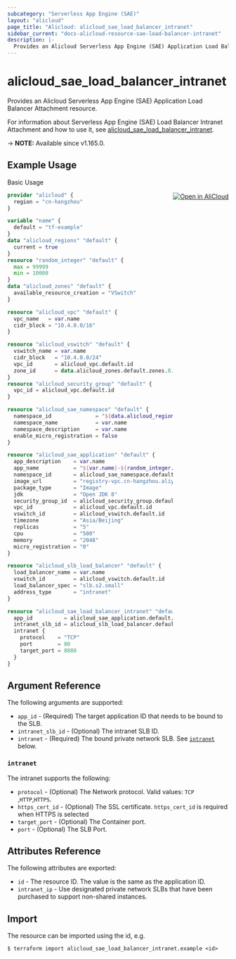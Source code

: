 ```yaml
---
subcategory: "Serverless App Engine (SAE)"
layout: "alicloud"
page_title: "Alicloud: alicloud_sae_load_balancer_intranet"
sidebar_current: "docs-alicloud-resource-sae-load-balancer-intranet"
description: |-
  Provides an Alicloud Serverless App Engine (SAE) Application Load Balancer Attachment resource.
---
```


# alicloud_sae_load_balancer_intranet

Provides an Alicloud Serverless App Engine (SAE) Application Load Balancer Attachment resource.

For information about Serverless App Engine (SAE) Load Balancer Intranet Attachment and how to use it, see [alicloud_sae_load_balancer_intranet](https://www.alibabacloud.com/help/en/sae/latest/bindslb).

-> **NOTE:** Available since v1.165.0.

## Example Usage
<div class="oics-button" style="float: right;margin: 0 0 -40px 0;">
  <a href="https://api.aliyun.com/api-tools/terraform?resource=alicloud_sae_load_balancer_intranet&exampleId=cb2a52c3-aa3d-b85d-2ee5-9f05b01b8812995e2ce8&activeTab=example&spm=docs.r.sae_load_balancer_intranet.0.cb2a52c3aa" target="_blank">
    <img alt="Open in AliCloud" src="https://img.alicdn.com/imgextra/i1/O1CN01hjjqXv1uYUlY56FyX_!!6000000006049-55-tps-254-36.svg" style="max-height: 44px; margin: 32px auto; max-width: 100%;">
  </a>
</div>

Basic Usage

```terraform
provider "alicloud" {
  region = "cn-hangzhou"
}

variable "name" {
  default = "tf-example"
}
data "alicloud_regions" "default" {
  current = true
}
resource "random_integer" "default" {
  max = 99999
  min = 10000
}
data "alicloud_zones" "default" {
  available_resource_creation = "VSwitch"
}

resource "alicloud_vpc" "default" {
  vpc_name   = var.name
  cidr_block = "10.4.0.0/16"
}

resource "alicloud_vswitch" "default" {
  vswitch_name = var.name
  cidr_block   = "10.4.0.0/24"
  vpc_id       = alicloud_vpc.default.id
  zone_id      = data.alicloud_zones.default.zones.0.id
}
resource "alicloud_security_group" "default" {
  vpc_id = alicloud_vpc.default.id
}

resource "alicloud_sae_namespace" "default" {
  namespace_id              = "${data.alicloud_regions.default.regions.0.id}:example${random_integer.default.result}"
  namespace_name            = var.name
  namespace_description     = var.name
  enable_micro_registration = false
}

resource "alicloud_sae_application" "default" {
  app_description    = var.name
  app_name           = "${var.name}-${random_integer.default.result}"
  namespace_id       = alicloud_sae_namespace.default.id
  image_url          = "registry-vpc.cn-hangzhou.aliyuncs.com/lxepoo/apache-php5"
  package_type       = "Image"
  jdk                = "Open JDK 8"
  security_group_id  = alicloud_security_group.default.id
  vpc_id             = alicloud_vpc.default.id
  vswitch_id         = alicloud_vswitch.default.id
  timezone           = "Asia/Beijing"
  replicas           = "5"
  cpu                = "500"
  memory             = "2048"
  micro_registration = "0"
}

resource "alicloud_slb_load_balancer" "default" {
  load_balancer_name = var.name
  vswitch_id         = alicloud_vswitch.default.id
  load_balancer_spec = "slb.s2.small"
  address_type       = "intranet"
}

resource "alicloud_sae_load_balancer_intranet" "default" {
  app_id          = alicloud_sae_application.default.id
  intranet_slb_id = alicloud_slb_load_balancer.default.id
  intranet {
    protocol    = "TCP"
    port        = 80
    target_port = 8080
  }
}
```

## Argument Reference

The following arguments are supported:

* `app_id` - (Required) The target application ID that needs to be bound to the SLB.
* `intranet_slb_id` - (Optional) The intranet SLB ID.
* `intranet` - (Required) The bound private network SLB. See [`intranet`](#intranet) below.

### `intranet`

The intranet supports the following:

* `protocol` - (Optional) The Network protocol. Valid values: `TCP` ,`HTTP`,`HTTPS`.
* `https_cert_id` - (Optional) The SSL certificate. `https_cert_id` is required when HTTPS is selected
* `target_port` - (Optional) The Container port.
* `port` - (Optional) The SLB Port.


## Attributes Reference

The following attributes are exported:

* `id` - The resource ID. The value is the same as the application ID.
* `intranet_ip` - Use designated private network SLBs that have been purchased to support non-shared instances.

## Import

The resource can be imported using the id, e.g.

```shell
$ terraform import alicloud_sae_load_balancer_intranet.example <id>
```
